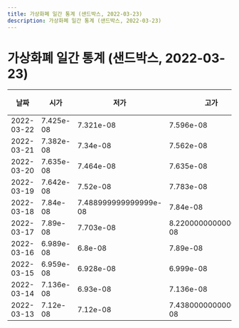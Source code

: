```yaml
---
title: 가상화폐 일간 통계 (샌드박스, 2022-03-23)
description: 가상화폐 일간 통계 (샌드박스, 2022-03-23)
---
```


가상화폐 일간 통계 (샌드박스, 2022-03-23)
===

|날짜|시가|저가|고가|종가|비고|
|--|--|--|--|--|--|
|2022-03-22|7.425e-08|7.321e-08|7.596e-08|7.345e-08|    |
|2022-03-21|7.382e-08|7.34e-08|7.562e-08|7.559e-08|    |
|2022-03-20|7.635e-08|7.464e-08|7.635e-08|7.464e-08|    |
|2022-03-19|7.642e-08|7.52e-08|7.783e-08|7.666e-08|    |
|2022-03-18|7.84e-08|7.488999999999999e-08|7.84e-08|7.723000000000001e-08|    |
|2022-03-17|7.89e-08|7.703e-08|8.220000000000001e-08|7.88e-08|    |
|2022-03-16|6.989e-08|6.8e-08|7.89e-08|7.89e-08|    |
|2022-03-15|6.959e-08|6.928e-08|6.999e-08|6.989e-08|    |
|2022-03-14|7.136e-08|6.93e-08|7.136e-08|6.959e-08|    |
|2022-03-13|7.12e-08|7.12e-08|7.438000000000001e-08|7.131000000000001e-08|    |
